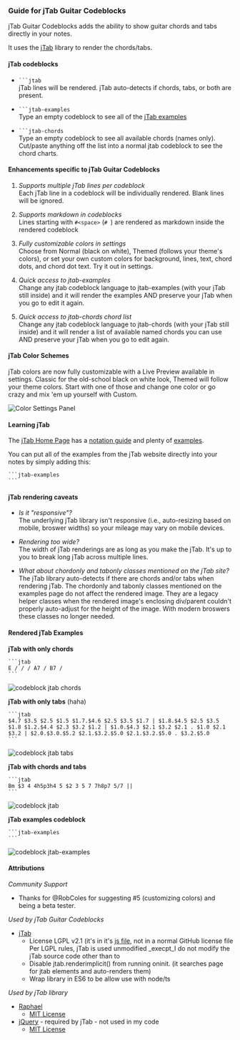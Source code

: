 ### Guide for jTab Guitar Codeblocks

jTab Guitar Codeblocks adds the ability to show guitar chords and tabs directly in your notes.

It uses the [jTab](https://jtab.tardate.com/) library to render the chords/tabs.

#### jTab codeblocks

- ` ```jtab `  
    jTab lines will be rendered. jTab auto-detects if chords, tabs, or both are present.
    
- ` ```jtab-examples `  
    Type an empty codeblock to see all of the [jTab examples](https://jtab.tardate.com/examples.htm)
    
- ` ```jtab-chords `  
    Type an empty codeblock to see all available chords (names only). Cut/paste anything off the list into a normal jtab codeblock to see the chord charts.
    

#### Enhancements specific to jTab Guitar Codeblocks

1. _Supports multiple jTab lines per codeblock_  
    Each jTab line in a codeblock will be individually rendered. Blank lines will be ignored.
    
2. _Supports markdown in codeblocks_  
    Lines starting with `#<space>` (`# `) are rendered as markdown inside the rendered codeblock
    
3. _Fully customizable colors in settings_  
    Choose from Normal (black on white), Themed (follows your theme's colors), or set your own custom colors for background, lines, text, chord dots, and chord dot text. Try it out in settings.
    
4. _Quick access to jtab-examples_  
    Change any jtab codeblock language to jtab-examples (with your jTab still inside) and it will render the examples AND preserve your jTab when you go to edit it again.
    
5. _Quick access to jtab-chords chord list_  
    Change any jtab codeblock language to jtab-chords (with your jTab still inside) and it will render a list of available named chords you can use AND preserve your jTab when you go to edit again.
    

#### jTab Color Schemes

jTab colors are now fully customizable with a Live Preview available in settings. Classic for the old-school black on white look, Themed will follow your theme colors. Start with one of those and change one color or go crazy and mix 'em up yourself with Custom.

![Color Settings Panel](https://raw.githubusercontent.com/davfive/obsidian-jtab/main/docs/images/settings-colors-panel.jpg)

#### Learning jTab

The [jTab Home Page](https://jtab.tardate.com/) has a [notation guide](https://jtab.tardate.com/index.htm#notation) and plenty of [examples](https://jtab.tardate.com/examples.htm).

You can put all of the examples from the jTab website directly into your notes by simply adding this:

````
```jtab-examples
```
````

#### jTab rendering caveats

- _Is it "responsive"?_  
    The underlying jTab library isn't responsive (i.e., auto-resizing based on mobile, broswer widths) so your mileage may vary on mobile devices.
    
- _Rendering too wide?_  
    The width of jTab renderings are as long as you make the jTab. It's up to you to break long jTab across multiple lines.
    
- _What about chordonly and tabonly classes mentioned on the jTab site?_  
    The jTab library auto-detects if there are chords and/or tabs when rendering jTab. The chordonly and tabonly classes mentioned on the examples page do not affect the rendered image. They are a legacy helper classes when the rendered image's enclosing div/parent couldn't properly auto-adjust for the height of the image. With modern broswers these classes no longer needed.
    

#### Rendered jTab Examples

**jTab with only chords**

````
```jtab
E / / / A7 / B7 /
```
````

![codeblock jtab chords](https://raw.githubusercontent.com/davfive/obsidian-jtab/main/docs/images/codeblock-jtab-chords-only.jpg)

**jTab with only tabs** (haha)

````
```jtab
$4.7 $3.5 $2.5 $1.5 $1.7.$4.6 $2.5 $3.5 $1.7 | $1.8.$4.5 $2.5 $3.5 $1.8 $1.2.$4.4 $2.3 $3.2 $1.2 | $1.0.$4.3 $2.1 $3.2 $2.1 . $1.0 $2.1 $3.2 | $2.0.$3.0.$5.2 $2.1.$3.2.$5.0 $2.1.$3.2.$5.0 . $3.2.$5.0
```
````

![codeblock jtab tabs](https://raw.githubusercontent.com/davfive/obsidian-jtab/main/docs/images/codeblock-jtab-tab-only.jpg)

**jTab with chords and tabs**

````
```jtab
Bm $3 4 4h5p3h4 5 $2 3 5 7 7h8p7 5/7 ||
```
````

![codeblock jtab](https://raw.githubusercontent.com/davfive/obsidian-jtab/main/docs/images/codeblock-jtab-chords-and-tabs.jpg)

**jTab examples codeblock**

````
```jtab-examples
```
````

![codeblock jtab-examples](https://raw.githubusercontent.com/davfive/obsidian-jtab/main/docs/images/codeblock-jtab-examples.jpg)  

#### Attributions

_Community Support_

- Thanks for @RobColes for suggesting #5 (customizing colors) and being a beta tester.

_Used by jTab Guitar Codeblocks_

- [jTab](https://jtab.tardate.com/)
    - License LGPL v2.1 (it's in it's [js file](https://github.com/tardate/jtab/blob/master/javascripts/jtab.js), not in a normal GitHub license file  
        Per LGPL rules, jTab is used unmodified _execpt_I do not modify the jTab source code other than to
    - Disable jtab.renderimplicit() from running oninit. (it searches page for jtab elements and auto-renders them)
    - Wrap library in ES6 to be allow use with node/ts

_Used by jTab library_

- [Raphael](https://github.com/DmitryBaranovskiy/raphael)
    - [MIT License](https://github.com/DmitryBaranovskiy/raphael/blob/master/license.txt)
- [jQuery](https://jquery.com/) - required by jTab - not used in my code
    - [MIT License](https://github.com/jquery/jquery/blob/main/LICENSE.txt)
